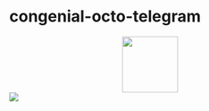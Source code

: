# congenial-octo-telegram

<div id="header" align="center">
  <img src="https://media.giphy.com/media/M9gbBd9nbDrOTu1Mqx/giphy.gif" width="100"/>
</div>

<div>
  <img src = "https://github.com/devicons/devicon/edit/master/icons/java/java-original-wordmark.svg"/>
</div>
